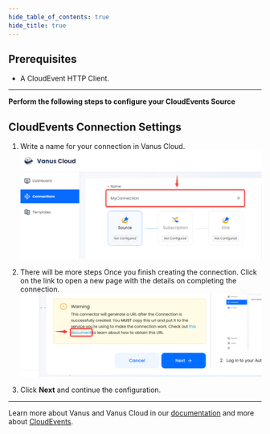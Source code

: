 ```yaml
--- 
hide_table_of_contents: true
hide_title: true
---
```


## Prerequisites

- A CloudEvent HTTP Client.

---

**Perform the following steps to configure your CloudEvents Source**

## CloudEvents Connection Settings

1. Write a name for your connection in Vanus Cloud.
    ![](images/1.png)
2. There will be more steps Once you finish creating the connection. Click on the link to open a new page with the details on completing the connection.
   ![](images/warning.png)

3. Click **Next** and continue the configuration.

---

Learn more about Vanus and Vanus Cloud in our [documentation](https://docs.vanus.ai) and more about [CloudEvents](https://cloudevents.io).

